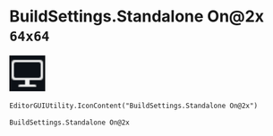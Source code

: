 # BuildSettings.Standalone On@2x `64x64`
<img src="/img/BuildSettings.Standalone%20On.png" width=64 height=64>

``` CSharp
EditorGUIUtility.IconContent("BuildSettings.Standalone On@2x")
```
```
BuildSettings.Standalone On@2x
```

